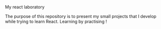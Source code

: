My react laboratory

The purpose of this repository is to present my small projects that I develop while trying to learn React. Learning by practising !
